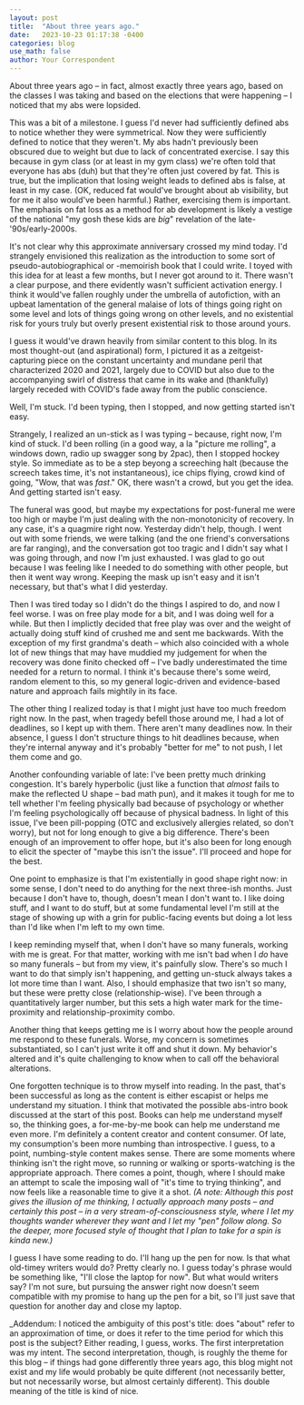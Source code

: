 ```yaml
---
layout: post
title:  "About three years ago."
date:   2023-10-23 01:17:38 -0400
categories: blog
use_math: false
author: Your Correspondent
---
```


About three years ago &ndash; in fact, almost exactly three years ago, based on the classes I was taking and based on the elections that were happening &ndash; I noticed that my abs were lopsided.

This was a bit of a milestone. I guess I'd never had sufficiently defined abs to notice whether they were symmetrical. Now they were sufficiently defined to notice that they weren't. My abs hadn't previously been obscured due to weight but due to lack of concentrated exercise. I say this because in gym class (or at least in my gym class) we're often told that everyone has abs (duh) but that they're often just covered by fat. This is true, but the implication that losing weight leads to defined abs is false, at least in my case. (OK, reduced fat would've brought about ab visibility, but for me it also would've been harmful.) Rather, exercising them is important. The emphasis on fat loss as a method for ab development is likely a vestige of the national "my gosh these kids are _big_" revelation of the late-'90s/early-2000s. 

It's not clear why this approximate anniversary crossed my mind today. I'd strangely envisioned this realization as the introduction to some sort of pseudo-autobiographical or -memoirish book that I could write. I toyed with this idea for at least a few months, but I never got around to it. There wasn't a clear purpose, and there evidently wasn't sufficient activation energy. I think it would've fallen roughly under the umbrella of autofiction, with an upbeat lamentation of the general malaise of lots of things going right on some level and lots of things going wrong on other levels, and no existential risk for yours truly but overly present existential risk to those around yours.

I guess it would've drawn heavily from similar content to this blog. In its most thought-out (and aspirational) form, I pictured it as a zeitgeist-capturing piece on the constant uncertainty and mundane peril that characterized 2020 and 2021, largely due to COVID but also due to the accompanying swirl of distress that came in its wake and (thankfully) largely receded with COVID's fade away from the public conscience.

Well, I'm stuck. I'd been typing, then I stopped, and now getting started isn't easy. 

Strangely, I realized an un-stick as I was typing &ndash; because, right now, I'm kind of stuck. I'd been rolling (in a good way, a la "picture me rolling", a windows down, radio up swagger song by 2pac), then I stopped hockey style. So immediate as to be a step beyong a screeching halt (because the screech takes time, it's not instantaneous), ice chips flying, crowd kind of going, "Wow, that was _fast_." OK, there wasn't a crowd, but you get the idea. And getting started isn't easy.

The funeral was good, but maybe my expectations for post-funeral me were too high or maybe I'm just dealing with the non-monotonicity of recovery. In any case, it's a quagmire right now. Yesterday didn't help, though. I went out with some friends, we were talking (and the one friend's conversations are far ranging), and the conversation got too tragic and I didn't say what I was going through, and now I'm just exhausted. I was glad to go out because I was feeling like I needed to do something with other people, but then it went way wrong. Keeping the mask up isn't easy and it isn't necessary, but that's what I did yesterday.

Then I was tired today so I didn't do the things I aspired to do, and now I feel worse. I was on free play mode for a bit, and I was doing well for a while. But then I implictly decided that free play was over and the weight of actually doing stuff kind of crushed me and sent me backwards. With the exception of my first grandma's death &ndash; which also coincided with a whole lot of new things that may have muddied my judgement for when the recovery was done finito checked off &ndash; I've badly underestimated the time needed for a return to normal. I think it's because there's some weird, random element to this, so my general logic-driven and evidence-based nature and approach fails mightily in its face.

The other thing I realized today is that I might just have too much freedom right now. In the past, when tragedy befell those around me, I had a lot of deadlines, so I kept up with them. There aren't many deadlines now. In their absence, I guess I don't structure things to hit deadlines because, when they're internal anyway and it's probably "better for me" to not push, I let them come and go.

Another confounding variable of late: I've been pretty much drinking congestion. It's barely hyperbolic (just like a function that _almost_ fails to make the reflected U shape &ndash; bad math pun), and it makes it tough for me to tell whether I'm feeling physically bad because of psychology or whether I'm feeling psychologically off because of physical badness. In light of this issue, I've been pill-popping (OTC and exclusively allergies related, so don't worry), but not for long enough to give a big difference. There's been enough of an improvement to offer hope, but it's also been for long enough to elicit the specter of "maybe this isn't the issue". I'll proceed and hope for the best.

One point to emphasize is that I'm existentially in good shape right now: in some sense, I don't need to do anything for the next three-ish months. Just because I don't have to, though, doesn't mean I don't want to. I like doing stuff, and I want to do stuff, but at some fundamental level I'm still at the stage of showing up with a grin for public-facing events but doing a lot less than I'd like when I'm left to my own time.

I keep reminding myself that, when I don't have so many funerals, working with me is great. For that matter, working with me isn't bad when I _do_ have so many funerals &ndash; but from my view, it's painfully slow. There's so much I want to do that simply isn't happening, and getting un-stuck always takes a lot more time than I want. Also, I should emphasize that two isn't so many, but these were pretty close (relationship-wise). I've been through a quantitatively larger number, but this sets a high water mark for the time-proximity and relationship-proximity combo.

Another thing that keeps getting me is I worry about how the people around me respond to these funerals. Worse, my concern is sometimes substantiated, so I can't just write it off and shut it down. My behavior's altered and it's quite challenging to know when to call off the behavioral alterations. 

One forgotten technique is to throw myself into reading. In the past, that's been successful as long as the content is either escapist or helps me understand my situation. I think that motivated the possible abs-intro book discussed at the start of this post. Books can help me understand myself so, the thinking goes, a for-me-by-me book can help me understand me even more. I'm definitely a content creator and content consumer. Of late, my consumption's been more numbing than introspective. I guess, to a point, numbing-style content makes sense. There are some moments where thinking isn't the right move, so running or walking or sports-watching is the appropriate approach. There comes a point, though, where I should make an attempt to scale the imposing wall of "it's time to trying thinking", and now feels like a reasonable time to give it a shot. _(A note: Although this post gives the illusion of me thinking, I actually approach many posts &ndash; and certainly this post &ndash; in a very stream-of-consciousness style, where I let my thoughts wander wherever they want and I let my "pen" follow along. So the deeper, more focused style of thought that I plan to take for a spin is kinda new.)_

I guess I have some reading to do. I'll hang up the pen for now. Is that what old-timey writers would do? Pretty clearly no. I guess today's phrase would be something like, "I'll close the laptop for now". But what would writers say? I'm not sure, but pursuing the answer right now doesn't seem compatible with my promise to hang up the pen for a bit, so I'll just save that question for another day and close my laptop.

_Addendum: I noticed the ambiguity of this post's title: does "about" refer to an approximation of time, or does it refer to the time period for which this post is the subject? Either reading, I guess, works. The first interpretation was my intent. The second interpretation, though, is roughly the theme for this blog &ndash; if things had gone differently three years ago, this blog might not exist and my life would probably be quite different (not necessarily better, but not necessarily worse, but almost certainly different). This double meaning of the title is kind of nice.
